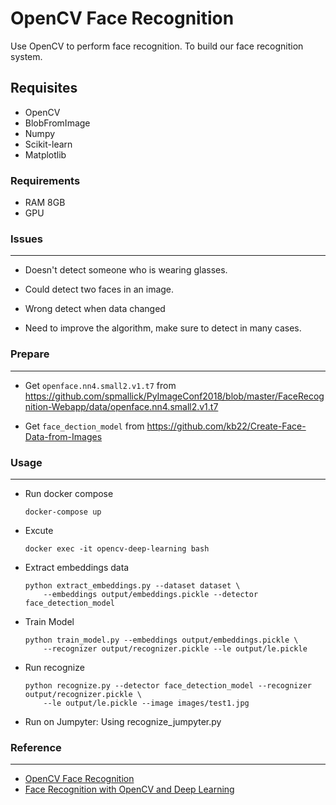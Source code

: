# OpenCV Face Recognition
Use OpenCV to perform face recognition. To build our face recognition system.

## Requisites
+ OpenCV
+ BlobFromImage
+ Numpy
+ Scikit-learn
+ Matplotlib

### Requirements
+ RAM 8GB
+ GPU


### Issues
-----------
+ Doesn't detect someone who is wearing glasses.

+ Could detect two faces in an image.

+ Wrong detect when data changed

+ Need to improve the algorithm, make sure to detect in many cases.

### Prepare
------------
+ Get `openface.nn4.small2.v1.t7` from https://github.com/spmallick/PyImageConf2018/blob/master/FaceRecognition-Webapp/data/openface.nn4.small2.v1.t7

+ Get `face_dection_model` from https://github.com/kb22/Create-Face-Data-from-Images

### Usage
----------
+ Run docker compose
    ```
    docker-compose up
    ```

+ Excute
    ```
    docker exec -it opencv-deep-learning bash
    ```

+ Extract embeddings data
    ```
    python extract_embeddings.py --dataset dataset \
        --embeddings output/embeddings.pickle --detector face_detection_model
    ```

+ Train Model
    ```
    python train_model.py --embeddings output/embeddings.pickle \
        --recognizer output/recognizer.pickle --le output/le.pickle
    ```

+ Run recognize
    ```
    python recognize.py --detector face_detection_model --recognizer output/recognizer.pickle \
        --le output/le.pickle --image images/test1.jpg
    ```

+ Run on Jumpyter: Using recognize_jumpyter.py

### Reference
--------------
+ [OpenCV Face Recognition](https://www.pyimagesearch.com/2018/09/24/opencv-face-recognition/)
+ [Face Recognition with OpenCV and Deep Learning](https://www.pyimagesearch.com/2018/06/18/face-recognition-with-opencv-python-and-deep-learning/)